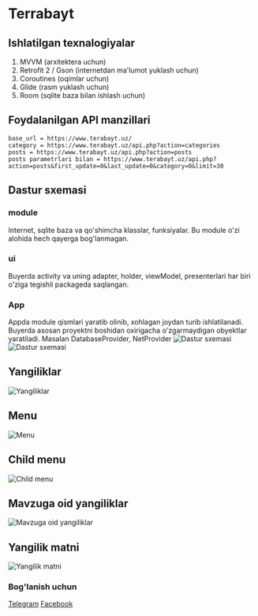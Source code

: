 # Terrabayt
## Ishlatilgan texnalogiyalar
1. MVVM (arxitektera uchun)
2. Retrofit 2 / Gson (internetdan ma'lumot yuklash uchun)
3. Coroutines (oqimlar uchun)
4. Glide (rasm yuklash uchun)
5. Room (sqlite baza bilan ishlash uchun)

## Foydalanilgan API manzillari
```
base_url = https://www.terabayt.uz/
category = https://www.terabayt.uz/api.php?action=categories
posts = https://www.terabayt.uz/api.php?action=posts
posts parametrlari bilan = https://www.terabayt.uz/api.php?action=posts&first_update=0&last_update=0&category=0&limit=30
```

## Dastur sxemasi
### module
Internet, sqlite baza va qo'shimcha klasslar, funksiyalar. Bu module o'zi alohida hech qayerga bog'lanmagan.
### ui
Buyerda activity va uning adapter, holder, viewModel, presenterlari har biri o'ziga tegishli packageda saqlangan.
### App
Appda module qismlari yaratib olinib, xohlagan joydan turib ishlatilanadi. Buyerda asosan proyektni boshidan oxirigacha o'zgarmaydigan obyektlar yaratiladi. Masalan DatabaseProvider, NetProvider
![Dastur sxemasi](Screens/code1.png)
![Dastur sxemasi](Screens/code2.png)

## Yangiliklar
![Yangiliklar](Screens/screen1.png)

## Menu
![Menu](Screens/screen2.png)

## Child menu
![Child menu](Screens/screen3.png)

## Mavzuga oid yangiliklar
![Mavzuga oid yangiliklar](Screens/screen4.png)

## Yangilik matni
![Yangilik matni](Screens/screen5.png)

### Bog'lanish uchun
[Telegram](https://t.me/abbos2101)
[Facebook](https://www.facebook.com/abbos.bobomurodov.2101)
